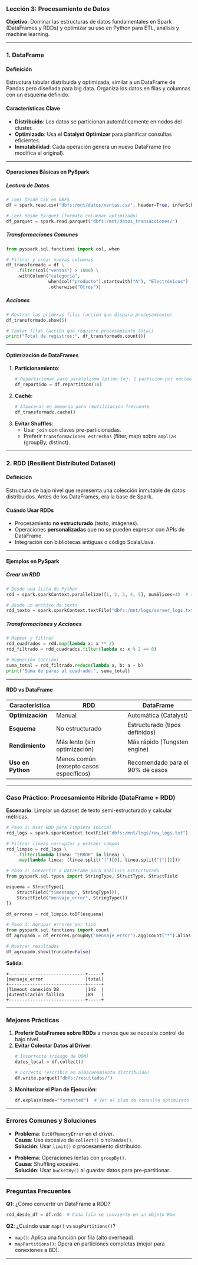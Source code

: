 ### **Lección 3: Procesamiento de Datos**  
**Objetivo**: Dominar las estructuras de datos fundamentales en Spark (DataFrames y RDDs) y optimizar su uso en Python para ETL, análisis y machine learning.

---

### **1. DataFrame**  
#### **Definición**  
Estructura tabular distribuida y optimizada, similar a un DataFrame de Pandas pero diseñada para big data. Organiza los datos en filas y columnas con un esquema definido.  

#### **Características Clave**  
- **Distribuido**: Los datos se particionan automáticamente en nodos del cluster.  
- **Optimizado**: Usa el **Catalyst Optimizer** para planificar consultas eficientes.  
- **Inmutabilidad**: Cada operación genera un nuevo DataFrame (no modifica el original).  

---

#### **Operaciones Básicas en PySpark**  
##### **Lectura de Datos**  
```python
# Leer desde CSV en DBFS
df = spark.read.csv("dbfs:/mnt/datos/ventas.csv", header=True, inferSchema=True)

# Leer desde Parquet (formato columnar optimizado)
df_parquet = spark.read.parquet("dbfs:/mnt/datos_transacciones/")
```

##### **Transformaciones Comunes**  
```python
from pyspark.sql.functions import col, when

# Filtrar y crear nuevas columnas
df_transformado = df \
    .filter(col("ventas") > 1000) \
    .withColumn("categoria", 
                when(col("producto").startswith("A"), "Electrónicos")
                .otherwise("Otros"))
```

##### **Acciones**  
```python
# Mostrar las primeras filas (acción que dispara procesamiento)
df_transformado.show(5)

# Contar filas (acción que requiere procesamiento total)
print("Total de registros:", df_transformado.count())
```

---

#### **Optimización de DataFrames**  
1. **Particionamiento**:  
   ```python
   # Reparticionar para paralelismo óptimo (ej: 1 partición por núcleo)
   df_repartido = df.repartition(16)
   ```
2. **Caché**:  
   ```python
   # Almacenar en memoria para reutilización frecuente
   df_transformado.cache()
   ```
3. **Evitar Shuffles**:  
   - Usar `join` con claves pre-particionadas.  
   - Preferir `transformaciones estrechas` (filter, map) sobre `amplias` (groupBy, distinct).  

---

### **2. RDD (Resilient Distributed Dataset)**  
#### **Definición**  
Estructura de bajo nivel que representa una colección inmutable de datos distribuidos. Antes de los DataFrames, era la base de Spark.  

#### **Cuándo Usar RDDs**  
- Procesamiento **no estructurado** (texto, imágenes).  
- Operaciones **personalizadas** que no se pueden expresar con APIs de DataFrame.  
- Integración con bibliotecas antiguas o código Scala/Java.  

---

#### **Ejemplos en PySpark**  
##### **Crear un RDD**  
```python
# Desde una lista de Python
rdd = spark.sparkContext.parallelize([1, 2, 3, 4, 5], numSlices=4)  # 4 particiones

# Desde un archivo de texto
rdd_texto = spark.sparkContext.textFile("dbfs:/mnt/logs/server_logs.txt")
```

##### **Transformaciones y Acciones**  
```python
# Mapear y filtrar
rdd_cuadrados = rdd.map(lambda x: x ** 2)
rdd_filtrado = rdd_cuadrados.filter(lambda x: x % 2 == 0)

# Reducción (acción)
suma_total = rdd_filtrado.reduce(lambda a, b: a + b)
print("Suma de pares al cuadrado:", suma_total)
```

---

#### **RDD vs DataFrame**  
| **Característica**       | **RDD**                          | **DataFrame**                      |  
|--------------------------|-----------------------------------|------------------------------------|  
| **Optimización**         | Manual                            | Automática (Catalyst)              |  
| **Esquema**              | No estructurado                  | Estructurado (tipos definidos)     |  
| **Rendimiento**          | Más lento (sin optimización)     | Más rápido (Tungsten engine)       |  
| **Uso en Python**        | Menos común (excepto casos específicos) | Recomendado para el 90% de casos |  

---

### **Caso Práctico: Procesamiento Híbrido (DataFrame + RDD)**  
**Escenario**: Limpiar un dataset de texto semi-estructurado y calcular métricas.  

```python
# Paso 1: Usar RDD para limpieza inicial
rdd_logs = spark.sparkContext.textFile("dbfs:/mnt/logs/raw_logs.txt")

# Filtrar líneas corruptas y extraer campos
rdd_limpio = rdd_logs \
    .filter(lambda linea: "ERROR" in linea) \
    .map(lambda linea: (linea.split("|")[0], linea.split("|")[2]))

# Paso 2: Convertir a DataFrame para análisis estructurado
from pyspark.sql.types import StringType, StructType, StructField

esquema = StructType([
    StructField("timestamp", StringType()),
    StructField("mensaje_error", StringType())
])

df_errores = rdd_limpio.toDF(esquema)

# Paso 3: Agrupar errores por tipo
from pyspark.sql.functions import count
df_agrupado = df_errores.groupBy("mensaje_error").agg(count("*").alias("total"))

# Mostrar resultados
df_agrupado.show(truncate=False)
```

**Salida**:  
```
+-----------------------------+-----+  
|mensaje_error                |total|  
+-----------------------------+-----+  
|Timeout conexión DB          |142  |  
|Autenticación fallida        |89   |  
+-----------------------------+-----+  
```

---

### **Mejores Prácticas**  
1. **Preferir DataFrames sobre RDDs** a menos que se necesite control de bajo nivel.  
2. **Evitar Colectar Datos al Driver**:  
   ```python
   # Incorrecto (riesgo de OOM)
   datos_local = df.collect()

   # Correcto (escribir en almacenamiento distribuido)
   df.write.parquet("dbfs:/resultados/")
   ```
3. **Monitorizar el Plan de Ejecución**:  
   ```python
   df.explain(mode="formatted")  # Ver el plan de consulta optimizado
   ```

---

### **Errores Comunes y Soluciones**  
- **Problema**: `OutOfMemoryError` en el driver.  
  **Causa**: Uso excesivo de `collect()` o `toPandas()`.  
  **Solución**: Usar `limit()` o procesamiento distribuido.  

- **Problema**: Operaciones lentas con `groupBy()`.  
  **Causa**: Shuffling excesivo.  
  **Solución**: Usar `bucketBy()` al guardar datos para pre-partitionar.  

---

### **Preguntas Frecuentes**  
**Q1**: ¿Cómo convertir un DataFrame a RDD?  
```python
rdd_desde_df = df.rdd  # Cada fila se convierte en un objeto Row
```

**Q2**: ¿Cuándo usar `map()` vs `mapPartitions()`?  
- `map()`: Aplica una función por fila (alto overhead).  
- `mapPartitions()`: Opera en particiones completas (mejor para conexiones a BD).  

---